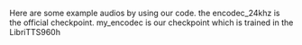 Here are some example audios by using our code.
the encodec_24khz is the official checkpoint.
my_encodec is our checkpoint which is trained in the LibriTTS960h
